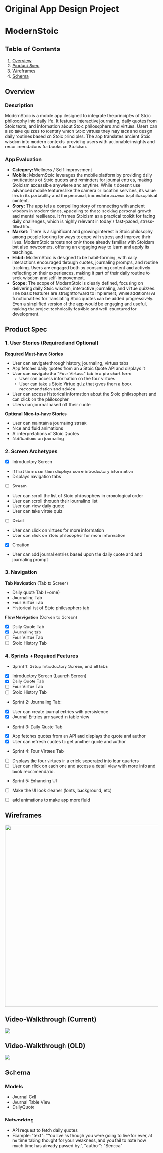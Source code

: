Original App Design Project 
===

# ModernStoic

## Table of Contents  

1. [Overview](#Overview)
2. [Product Spec](#Product-Spec)
3. [Wireframes](#Wireframes)
4. [Schema](#Schema)

## Overview

### Description

ModernStoic is a mobile app designed to integrate the principles of Stoic philosophy into daily life. It features interactive journaling, daily quotes from Stoic texts, and information about Stoic philosophers and virtues. Users can also take quizzes to identify which Stoic virtues they may lack and design daily routines based on Stoic principles. The app translates ancient Stoic wisdom into modern contexts, providing users with actionable insights and recommendations for books on Stoicism.

### App Evaluation

- **Category:** Wellness / Self-improvement
- **Mobile:** ModernStoic leverages the mobile platform by providing daily notifications of Stoic quotes and reminders for journal entries, making Stoicism accessible anywhere and anytime. While it doesn't use advanced mobile features like the camera or location services, its value lies in its portability and the personal, immediate access to philosophical content.
- **Story:** The app tells a compelling story of connecting with ancient wisdom in modern times, appealing to those seeking personal growth and mental resilience. It frames Stoicism as a practical toolkit for facing daily challenges, which is highly relevant in today's fast-paced, stress-filled life.
- **Market:** There is a significant and growing interest in Stoic philosophy among people looking for ways to cope with stress and improve their lives. ModernStoic targets not only those already familiar with Stoicism but also newcomers, offering an engaging way to learn and apply its teachings.
- **Habit:** ModernStoic is designed to be habit-forming, with daily interactions encouraged through quotes, journaling prompts, and routine tracking. Users are engaged both by consuming content and actively reflecting on their experiences, making it part of their daily routine to seek wisdom and self-improvement.
- **Scope:** The scope of ModernStoic is clearly defined, focusing on delivering daily Stoic wisdom, interactive journaling, and virtue quizzes. The basic features are straightforward to implement, while additional AI functionalities for translating Stoic quotes can be added progressively. Even a simplified version of the app would be engaging and useful, making the project technically feasible and well-structured for development.

## Product Spec

### 1. User Stories (Required and Optional)

**Required Must-have Stories**

* User can navigate through history, journaling, virtues tabs
* App fetches daily quotes from an a Stoic Quote API and displays it
* User can navigate the "Four Virtues" tab in a pie chart form
    * User can access information on the four virtues
    * User can take a Stoic Virtue quiz that gives them a book reccomendation and advice
* User can access historical information about the Stoic philosophers and can click on the philosopher 
* Users can journal based off their quote


**Optional Nice-to-have Stories**

* User can maintain a journaling streak
* Nice and fluid animations
* AI interpretations of Stoic Quotes
* Notfications on journaling


### 2. Screen Archetypes

- [x] Introductory Screen
* If first time user then displays some introductory information
* Displays navigation tabs
- [ ] Stream
* User can scroll the list of Stoic philosophers in cronological order
* User can scroll through their journaling list
* User can view daily quote
* User can take virtue quiz
- [ ] Detail
* User can click on virtues for more information
* User can click on Stoic philosopher for more information
- [x] Creation
* User can add journal entries based upon the daily quote and and journaling prompt

### 3. Navigation

**Tab Navigation** (Tab to Screen)

* Daily quote Tab (Home)
* Journaling Tab
* Four Virtue Tab
* Historical list of Stoic philosophers tab

**Flow Navigation** (Screen to Screen)

- [x] Daily Quote Tab
- [x] Journaling tab
- [ ] Four Virtue Tab
- [ ] Stoic History Tab

### 4. Sprints + Required Features
* Sprint 1: Setup Introductory Screen, and all tabs
- [x] Introductory Screen (Launch Screen)
- [x] Daily Quote Tab
- [ ] Four Virtue Tab
- [ ] Stoic History Tab

* Sprint 2: Journaling Tab:
- [x] User can create journal entries with persistence 
- [x] Journal Entries are saved in table view

* Sprint 3: Daily Quote Tab
- [x] App fetches quotes from an API and displays the quote and author
- [x] User can refresh quotes to get another quote and author 

* Sprint 4: Four Virtues Tab
- [ ] Displays the four virtues in a cricle seperated into four quarters
- [ ] User can click on each one and access a detail view with more info and book reccomendatio.

* Sprint 5: Enhancing UI
- [ ] Make the UI look cleaner (fonts, background, etc)
- [ ] add animations to make app more fluid


## Wireframes

<img src= "https://html.scribdassets.com/3fz7acsum8cbperu/images/1-46fb52c74b.jpg" width=600>


## Video-Walkthrough (Current)
<div>
    <a href="https://www.loom.com/share/e6a310bc5ecf4cbf9075d7b2a4e5160f">
    </a>
    <a href="https://www.loom.com/share/e6a310bc5ecf4cbf9075d7b2a4e5160f">
      <img style="max-width:300px;" src="https://cdn.loom.com/sessions/thumbnails/e6a310bc5ecf4cbf9075d7b2a4e5160f-with-play.gif">
    </a>
  </div>
  
## Video-Walkthrough (OLD)
<div>
    <a href="https://www.loom.com/share/de1f63089ff64b97a06c949959d05c81">
    </a>
    <a href="https://www.loom.com/share/de1f63089ff64b97a06c949959d05c81">
      <img style="max-width:300px;" src="https://cdn.loom.com/sessions/thumbnails/de1f63089ff64b97a06c949959d05c81-with-play.gif">
    </a>
  </div>

## Schema 

### Models

- Journal Cell
- Journal Table View
- DailyQuote

### Networking

- API request to fetch daily quotes
- Example: "text": "You live as though you were going to live for ever, at no time taking thought for your weakness, and you fail to note how much time has already passed by.",
    "author": "Seneca"

